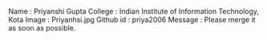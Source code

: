 Name : Priyanshi Gupta
College : Indian Institute of Information Technology, Kota
Image : Priyanhsi.jpg
Github id : priya2006
Message : Please merge it as soon as possible.

